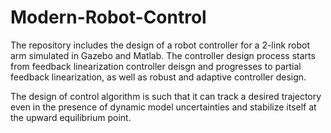 # Modern-Robot-Control 

The repository includes the design of a robot controller for a 2-link robot arm simulated in Gazebo and Matlab. The controller design process starts from feedback linearization controller deisgn and progresses to partial feedback linearization, as well as robust and adaptive controller design.

The design of control algorithm is such that it can track a desired trajectory even in the presence of dynamic model uncertainties and stabilize itself at the upward equilibrium point.

